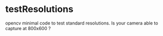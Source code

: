 # testResolutions
opencv minimal code to test standard resolutions. Is your camera able to capture at 800x600 ?

